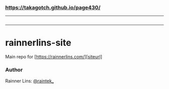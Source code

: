 ### https://takagotch.github.io/page430/
---



```
```

---
[siteurl]: https://rainnerlins.com/
[twitter]: http://twitter.com/raintek_

# rainnerlins-site
Main repo for [https://rainnerlins.com/][siteurl]

### Author

Rainner Lins: [@raintek_][twitter]
